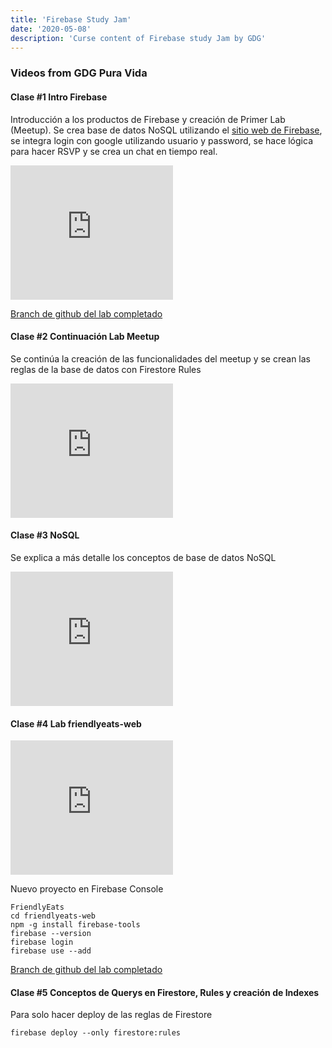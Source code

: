 ```yaml
---
title: 'Firebase Study Jam'
date: '2020-05-08'
description: 'Curse content of Firebase study Jam by GDG'
---
```


### Videos from GDG Pura Vida

#### Clase #1 Intro Firebase

Introducción a los productos de Firebase y creación de Primer Lab (Meetup).
Se crea base de datos NoSQL utilizando el [sitio web de Firebase](https://console.firebase.google.com/), se integra login con google utilizando usuario y password, se hace lógica para hacer RSVP y se crea un chat en tiempo real.

<iframe width="260" height="215" src="https://www.youtube.com/embed/5yGmd-ecLco" frameborder="0" allow="accelerometer; autoplay; encrypted-media; gyroscope; picture-in-picture" allowfullscreen></iframe>

[Branch de github del lab completado](https://github.com/nasarcacd/firebase-gtk-web-start-nasarca)


#### Clase #2 Continuación Lab Meetup

Se continúa la creación de las funcionalidades del meetup y se crean las reglas de la base de datos con Firestore Rules

<iframe width="260" height="215" src="https://www.youtube.com/embed/Emf_F61icA8" frameborder="0" allow="accelerometer; autoplay; encrypted-media; gyroscope; picture-in-picture" allowfullscreen></iframe>

#### Clase #3 NoSQL

Se explica a más detalle los conceptos de base de datos NoSQL

<iframe width="260" height="215" src="https://www.youtube.com/embed/qIkQ-5TmVk0" frameborder="0" allow="accelerometer; autoplay; encrypted-media; gyroscope; picture-in-picture" allowfullscreen></iframe>


#### Clase #4 Lab friendlyeats-web

<iframe width="260" height="215" src="https://www.youtube.com/embed/m--P3S2ZKA0" frameborder="0" allow="accelerometer; autoplay; encrypted-media; gyroscope; picture-in-picture" allowfullscreen></iframe>

Nuevo proyecto en Firebase Console
```
FriendlyEats
cd friendlyeats-web
npm -g install firebase-tools
firebase --version
firebase login
firebase use --add
```

[Branch de github del lab completado](https://github.com/nasarcacd/friendlyeats-web)

#### Clase #5 Conceptos de Querys en Firestore, Rules y creación de Indexes

Para solo hacer deploy de las reglas de Firestore

```
firebase deploy --only firestore:rules
```
